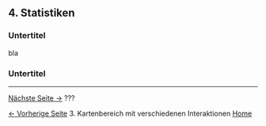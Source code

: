 ## 4. Statistiken

### Untertitel

bla

### Untertitel

---

[Nächste Seite ->](xx.md) ???

[<- Vorherige Seite](03_MapPage.md) 3. Kartenbereich mit verschiedenen Interaktionen
[Home](index.md)
